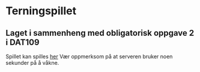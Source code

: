# Terningspillet
## Laget i sammenheng med obligatorisk oppgave 2 i DAT109
Spillet kan spilles [her](https://terningspillet.herokuapp.com/)
Vær oppmerksom på at serveren bruker noen sekunder på å våkne.
